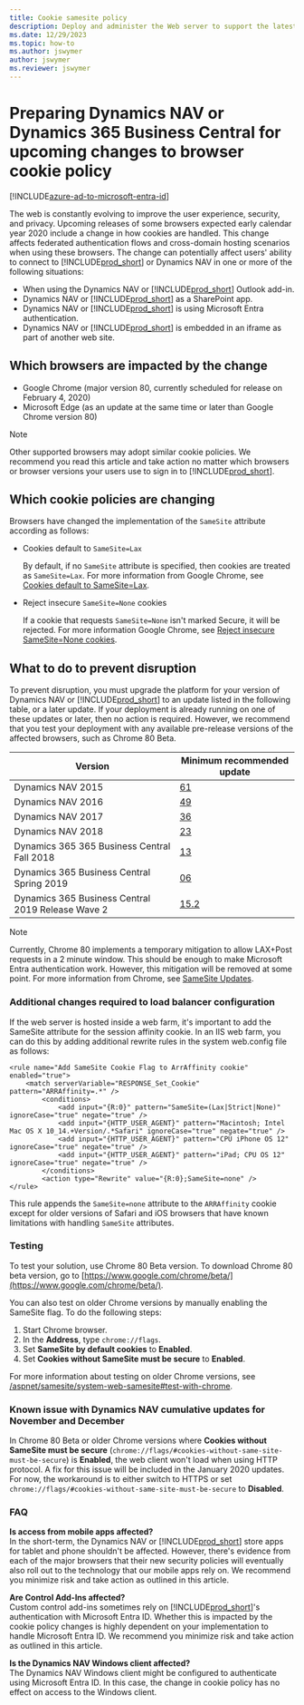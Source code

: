 ```yaml
---
title: Cookie samesite policy
description: Deploy and administer the Web server to support the latest in browser cookie-handling policies.
ms.date: 12/29/2023
ms.topic: how-to
ms.author: jswymer
author: jswymer
ms.reviewer: jswymer
---
```


# Preparing Dynamics NAV or Dynamics 365 Business Central for upcoming changes to browser cookie policy

[!INCLUDE[azure-ad-to-microsoft-entra-id](~/../shared-content/shared/azure-ad-to-microsoft-entra-id.md)]

The web is constantly evolving to improve the user experience, security, and privacy. Upcoming releases of some browsers expected early calendar year 2020 include a change in how cookies are handled. This change affects federated authentication flows and cross-domain hosting scenarios when using these browsers. The change can potentially affect users' ability to connect to [!INCLUDE[prod_short](../includes/prod_short.md)] or Dynamics NAV in one or more of the following situations:

- When using the Dynamics NAV or [!INCLUDE[prod_short](../includes/prod_short.md)] Outlook add-in.
- Dynamics NAV or [!INCLUDE[prod_short](../includes/prod_short.md)] as a SharePoint app.
- Dynamics NAV or [!INCLUDE[prod_short](../includes/prod_short.md)] is using Microsoft Entra authentication.
- Dynamics NAV or [!INCLUDE[prod_short](../includes/prod_short.md)] is embedded in an iframe as part of another web site.

## Which browsers are impacted by the change

- Google Chrome (major version 80, currently scheduled for release on February 4, 2020)
- Microsoft Edge (as an update at the same time or later than Google Chrome version 80)

> [!NOTE]
> Other supported browsers may adopt similar cookie policies. We recommend you read this article and take action no matter which browsers or browser versions your users use to sign in to [!INCLUDE[prod_short](../includes/prod_short.md)].

## Which cookie policies are changing

Browsers have changed the implementation of the `SameSite` attribute according as follows:

- Cookies default to `SameSite=Lax`

    By default, if no `SameSite` attribute is specified, then cookies are treated as `SameSite=Lax`. For more information from Google Chrome, see [Cookies default to SameSite=Lax](https://www.chromestatus.com/feature/5088147346030592).
- Reject insecure `SameSite=None` cookies

    If a cookie that requests `SameSite=None` isn't marked Secure, it will be rejected. For more information Google Chrome, see [Reject insecure SameSite=None cookies](https://www.chromestatus.com/feature/5633521622188032).


## What to do to prevent disruption

To prevent disruption, you must upgrade the platform for your version of Dynamics NAV or [!INCLUDE[prod_short](../includes/prod_short.md)] to an update listed in the following table, or a later update. If your deployment is already running on one of these updates or later, then no action is required. However, we recommend that you test your deployment with any available pre-release versions of the affected browsers, such as Chrome 80 Beta.  

|Version|Minimum recommended update|
|-------|--------------------------|
|Dynamics NAV 2015|[61](https://support.microsoft.com/help/4528700/cumulative-update-61-for-microsoft-dynamics-nav-2015-build-51641)|
|Dynamics NAV 2016|[49](https://support.microsoft.com/help/4528701/cumulative-update-49-for-microsoft-dynamics-nav-2016-build-51640)|
|Dynamics NAV 2017|[36](https://support.microsoft.com/help/4528702/cumulative-update-36-for-microsoft-dynamics-nav-2017-build-30074)|
|Dynamics NAV 2018|[23](https://support.microsoft.com/help/4528703/cumulative-update-23-for-microsoft-dynamics-nav-2018-build-37606)|
|Dynamics 365 365 Business Central Fall 2018|[13](https://support.microsoft.com/help/4528704/cumulative-update-13-for-microsoft-dynamics-365-business-central-on-pr)|
|Dynamics 365 Business Central Spring 2019|[06](https://support.microsoft.com/help/4528705/cumulative-update-06-for-microsoft-dynamics-365-business-central-sprin)|
|Dynamics 365 Business Central 2019 Release Wave 2|[15.2](https://support.microsoft.com/help/4533389/update-15-1-for-microsoft-dynamics-365-business-central-2019-release-w)|

> [!NOTE]
> Currently, Chrome 80 implements a temporary mitigation to allow LAX+Post requests in a 2 minute window. This should be enough to make Microsoft Entra authentication work. However, this mitigation will be removed at some point. For more information from Chrome, see [SameSite Updates](https://www.chromium.org/updates/same-site).


### Additional changes required to load balancer configuration

If the web server is hosted inside a web farm, it's important to add the SameSite attribute for the session affinity cookie.
In an IIS web farm, you can do this by adding additional rewrite rules in the system web.config file as follows:

```
<rule name="Add SameSite Cookie Flag to ArrAffinity cookie" enabled="true">
    <match serverVariable="RESPONSE_Set_Cookie" pattern="ARRAffinity=.*" />
        <conditions>
            <add input="{R:0}" pattern="SameSite=(Lax|Strict|None)" ignoreCase="true" negate="true" />
            <add input="{HTTP_USER_AGENT}" pattern="Macintosh; Intel Mac OS X 10_14.+Version/.*Safari" ignoreCase="true" negate="true" />
            <add input="{HTTP_USER_AGENT}" pattern="CPU iPhone OS 12" ignoreCase="true" negate="true" />
            <add input="{HTTP_USER_AGENT}" pattern="iPad; CPU OS 12" ignoreCase="true" negate="true" />
        </conditions>
        <action type="Rewrite" value="{R:0};SameSite=none" />
</rule>
```

This rule appends the `SameSite=none` attribute to the `ARRAffinity` cookie except for older versions of Safari and iOS browsers that have known limitations with handling `SameSite` attributes.


### Testing

To test your solution, use Chrome 80 Beta version. To download Chrome 80 beta version, go to [https://www.google.com/chrome/beta/](https://www.google.com/chrome/beta/).

You can also test on older Chrome versions by manually enabling the SameSite flag. To do the following steps:

1. Start Chrome browser.
2. In the **Address**, type `chrome://flags`.
3. Set **SameSite by default cookies** to **Enabled**.
5. Set **Cookies without SameSite must be secure** to **Enabled**.

For more information about testing on older Chrome versions, see [/aspnet/samesite/system-web-samesite#test-with-chrome](/aspnet/samesite/system-web-samesite#test-with-chrome).

### Known issue with Dynamics NAV cumulative updates for November and December

In Chrome 80 Beta or older Chrome versions where **Cookies without SameSite must be secure** (`chrome://flags/#cookies-without-same-site-must-be-secure`) is **Enabled**, the web client won't load when using HTTP protocol. A fix for this issue will be included in the January 2020 updates. For now, the workaround is to either switch to HTTPS or set `chrome://flags/#cookies-without-same-site-must-be-secure` to **Disabled**.

### FAQ

**Is access from mobile apps affected?**  
In the short-term, the Dynamics NAV or [!INCLUDE[prod_short](../includes/prod_short.md)] store apps for tablet and phone shouldn't be affected. However, there's evidence from each of the major browsers that their new security policies will eventually also roll out to the technology that our mobile apps rely on. We recommend you minimize risk and take action as outlined in this article.

**Are Control Add-Ins affected?**  
Custom control add-ins sometimes rely on [!INCLUDE[prod_short](../includes/prod_short.md)]'s authentication with Microsoft Entra ID. Whether this is impacted by the cookie policy changes is highly dependent on your implementation to handle Microsoft Entra ID. We recommend you minimize risk and take action as outlined in this article.

**Is the Dynamics NAV Windows client affected?**  
The Dynamics NAV Windows client might be configured to authenticate using Microsoft Entra ID. In this case, the change in cookie policy has no effect on access to the Windows client.
